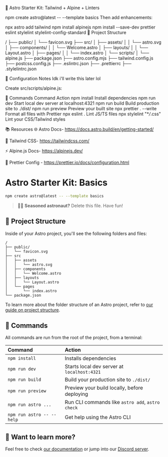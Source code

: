 🚀 Astro Starter Kit: Tailwind + Alpine + Linters

npm create astro@latest -- --template basics
Then add enhancements:

npx astro add tailwind
npm install alpinejs
npm install --save-dev prettier eslint stylelint stylelint-config-standard
📁 Project Structure

/
├── public/
│ └── favicon.svg
├── src/
│ ├── assets/
│ │ └── astro.svg
│ ├── components/
│ │ └── Welcome.astro
│ ├── layouts/
│ │ └── Layout.astro
│ ├── pages/
│ │ └── index.astro
│ └── scripts/
│ └── alpine.js
├── package.json
├── astro.config.mjs
├── tailwind.config.js
├── postcss.config.js
├── .eslintrc.json
├── .prettierrc
├── .stylelintrc.json

🔧 Configuration Notes
Idk i'll write this later lol

<script type="module" src="/scripts/alpine.js" defer></script>

Create src/scripts/alpine.js:

🧞 Commands
Command Action
npm install Install dependencies
npm run dev Start local dev server at localhost:4321
npm run build Build production site to ./dist/
npm run preview Preview your built site
npx prettier . --write Format all files with Prettier
npx eslint . Lint JS/TS files
npx stylelint "\*_/_.css" Lint your CSS/Tailwind styles

📚 Resources
🌐 Astro Docs- https://docs.astro.build/en/getting-started/

🎨 Tailwind CSS- https://tailwindcss.com/

⚡ Alpine.js Docs- https://alpinejs.dev/

📐 Prettier Config - https://prettier.io/docs/configuration.html

# Astro Starter Kit: Basics

```sh
npm create astro@latest -- --template basics
```

> 🧑‍🚀 **Seasoned astronaut?** Delete this file. Have fun!

## 🚀 Project Structure

Inside of your Astro project, you'll see the following folders and files:

```text
/
├── public/
│   └── favicon.svg
├── src
│   ├── assets
│   │   └── astro.svg
│   ├── components
│   │   └── Welcome.astro
│   ├── layouts
│   │   └── Layout.astro
│   └── pages
│       └── index.astro
└── package.json
```

To learn more about the folder structure of an Astro project, refer to [our guide on project structure](https://docs.astro.build/en/basics/project-structure/).

## 🧞 Commands

All commands are run from the root of the project, from a terminal:

| Command                   | Action                                           |
| :------------------------ | :----------------------------------------------- |
| `npm install`             | Installs dependencies                            |
| `npm run dev`             | Starts local dev server at `localhost:4321`      |
| `npm run build`           | Build your production site to `./dist/`          |
| `npm run preview`         | Preview your build locally, before deploying     |
| `npm run astro ...`       | Run CLI commands like `astro add`, `astro check` |
| `npm run astro -- --help` | Get help using the Astro CLI                     |

## 👀 Want to learn more?

Feel free to check [our documentation](https://docs.astro.build) or jump into our [Discord server](https://astro.build/chat).
